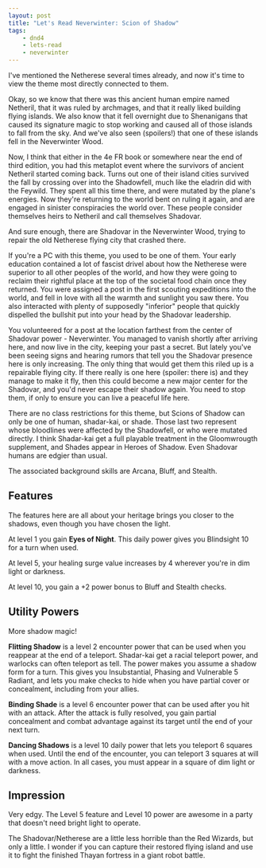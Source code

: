 ```yaml
---
layout: post
title: "Let's Read Neverwinter: Scion of Shadow"
tags:
    - dnd4
    - lets-read
    - neverwinter
---
```


I've mentioned the Netherese several times already, and now it's time to view
the theme most directly connected to them.

Okay, so we know that there was this ancient human empire named Netheril, that
it was ruled by archmages, and that it really liked building flying islands. We
also know that it fell overnight due to Shenanigans that caused its signature
magic to stop working and caused all of those islands to fall from the sky. And
we've also seen (spoilers!) that one of these islands fell in the Neverwinter
Wood.

Now, I think that either in the 4e FR book or somewhere near the end of third
edition, you had this metaplot event where the survivors of ancient Netheril
started coming back. Turns out one of their island cities survived the fall by
crossing over into the Shadowfell, much like the eladrin did with the
Feywild. They spent all this time there, and were mutated by the plane's
energies. Now they're returning to the world bent on ruling it again, and are
engaged in sinister conspiracies the world over. These people consider
themselves heirs to Netheril and call themselves Shadovar.

And sure enough, there are Shadovar in the Neverwinter Wood, trying to repair
the old Netherese flying city that crashed there.

If you're a PC with this theme, you used to be one of them. Your early education
contained a lot of fascist drivel about how the Netherese were superior to all
other peoples of the world, and how they were going to reclaim their rightful
place at the top of the societal food chain once they returned. You were
assigned a post in the first scouting expeditions into the world, and fell in
love with all the warmth and sunlight you saw there. You also interacted with
plenty of supposedly "inferior" people that quickly dispelled the bullshit put
into your head by the Shadovar leadership.

You volunteered for a post at the location farthest from the center of Shadovar
power - Neverwinter. You managed to vanish shortly after arriving here, and now
live in the city, keeping your past a secret. But lately you've been seeing
signs and hearing rumors that tell you the Shadovar presence here is only
increasing. The only thing that would get them this riled up is a repairable
flying city. If there really is one here (spoiler: there is) and they manage to
make it fly, then this could become a new major center for the Shadovar, and
you'd never escape their shadow again. You need to stop them, if only to ensure
you can live a peaceful life here.

There are no class restrictions for this theme, but Scions of Shadow can only
be one of human, shadar-kai, or shade. Those last two represent whose bloodlines
were affected by the Shadowfell, or who were mutated directly. I think
Shadar-kai get a full playable treatment in the Gloomwrougth supplement, and
Shades appear in Heroes of Shadow. Even Shadovar humans are edgier than usual.

The associated background skills are Arcana, Bluff, and Stealth.

## Features

The features here are all about your heritage brings you closer to the shadows,
even though you have chosen the light.

At level 1 you gain **Eyes of Night**. This daily power gives you Blindsight 10
for a turn when used.

At level 5, your healing surge value increases by 4 wherever you're in dim light
or darkness.

At level 10, you gain a +2 power bonus to Bluff and Stealth checks.

## Utility Powers

More shadow magic!

**Flitting Shadow** is a level 2 encounter power that can be used when you
reappear at the end of a teleport. Shadar-kai get a racial teleport power, and
warlocks can often teleport as tell. The power makes you assume a shadow form
for a turn. This gives you Insubstantial, Phasing and Vulnerable 5 Radiant, and
lets you make checks to hide when you have partial cover or concealment,
including from your allies.

**Binding Shade** is a level 6 encounter power that can be used after you hit
with an attack. After the attack is fully resolved, you gain partial concealment
and combat advantage against its target until the end of your next turn.

**Dancing Shadows** is a level 10 daily power that lets you teleport 6 squares
when used. Until the end of the encounter, you can teleport 3 squares at will
with a move action. In all cases, you must appear in a square of dim light or
darkness.

## Impression

Very edgy. The Level 5 feature and Level 10 power are awesome in a party that
doesn't need bright light to operate.

The Shadovar/Netherese are a little less horrible than the Red Wizards, but only
a little. I wonder if you can capture their restored flying island and use it to
fight the finished Thayan fortress in a giant robot battle.
